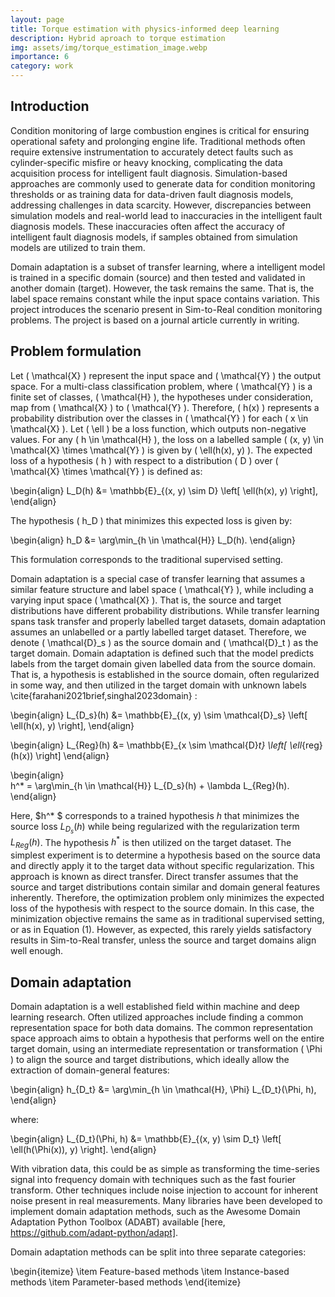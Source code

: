 ```yaml
---
layout: page
title: Torque estimation with physics-informed deep learning
description: Hybrid aproach to torque estimation
img: assets/img/torque_estimation_image.webp
importance: 6
category: work
---
```


## Introduction

Condition monitoring of large combustion engines is critical for ensuring operational safety and prolonging engine life. Traditional methods often require extensive instrumentation to accurately detect faults such as cylinder-specific misfire or heavy knocking, complicating the data acquisition process for intelligent fault diagnosis. Simulation-based approaches are commonly used to generate data for condition monitoring thresholds or as training data for data-driven fault diagnosis models, addressing challenges in data scarcity. However, discrepancies between simulation models and real-world lead to inaccuracies in the intelligent fault diagnosis models. These inaccuracies often affect the accuracy of intelligent fault diagnosis models, if samples obtained from simulation models are utilized to train them. 

Domain adaptation is a subset of transfer learning, where a intelligent model is trained in a specific domain (source) and then tested and validated in another domain (target). However, the task remains the same. That is, the label space remains constant while the input space contains variation. This project introduces the scenario present in Sim-to-Real condition monitoring problems. The project is based on a journal article currently in writing. 

## Problem formulation

Let \( \mathcal{X} \) represent the input space and \( \mathcal{Y} \) the output space. For a multi-class classification problem, where \( \mathcal{Y} \) is a finite set of classes, \( \mathcal{H} \), the hypotheses under consideration, map from \( \mathcal{X} \) to \( \mathcal{Y} \). Therefore, \( h(x) \) represents a probability distribution over the classes in \( \mathcal{Y} \) for each \( x \in \mathcal{X} \). Let \( \ell \) be a loss function, which outputs non-negative values. For any \( h \in \mathcal{H} \), the loss on a labelled sample \( (x, y) \in \mathcal{X} \times \mathcal{Y} \) is given by \( \ell(h(x), y) \). The expected loss of a hypothesis \( h \) with respect to a distribution \( D \) over \( \mathcal{X} \times \mathcal{Y} \) is defined as:

\begin{align}
    L_D(h) &= \mathbb{E}_{(x, y) \sim D} \left[ \ell(h(x), y) \right],
\end{align}

The hypothesis \( h_D \) that minimizes this expected loss is given by:

\begin{align}
    h_D &= \arg\min_{h \in \mathcal{H}} L_D(h).
\end{align}

This formulation corresponds to the traditional supervised setting. 

Domain adaptation is a special case of transfer learning that assumes a similar feature structure and label space \( \mathcal{Y} \), while including a varying input space \( \mathcal{X} \). That is, the source and target distributions have different probability distributions. While transfer learning spans task transfer and properly labelled target datasets, domain adaptation assumes an unlabelled or a partly labelled target dataset. Therefore, we denote \( \mathcal{D}_s \) as the source domain and \( \mathcal{D}_t \) as the target domain. Domain adaptation is defined such that the model predicts labels from the target domain given labelled data from the source domain. That is, a hypothesis is established in the source domain, often regularized in some way, and then utilized in the target domain with unknown labels \cite{farahani2021brief,singhal2023domain} :



\begin{align}
    L_{D_s}(h) &= \mathbb{E}_{(x, y) \sim \mathcal{D}_s} \left[ \ell(h(x), y) \right],
\end{align}

\begin{align}
    L_{Reg}(h) &= \mathbb{E}_{x \sim \mathcal{D}_t} \left[ \ell_{reg}(h(x)) \right]
\end{align}
    
\begin{align}   
    h^* = \arg\min_{h \in \mathcal{H}} L_{D_s}(h) + \lambda L_{Reg}(h).
\end{align}

Here, $h^* $ corresponds to a trained hypothesis $h$ that minimizes the source loss $L_{D_s}(h)$ while being regularized with the regularization term $L_{Reg}(h)$. The hypothesis $h^*$ is then utilized on the target dataset. The simplest experiment is to determine a hypothesis based on the source data and directly apply it to the target data without specific regularization. This approach is known as direct transfer. Direct transfer assumes that the source and target distributions contain similar and domain general features inherently. Therefore, the optimization problem only minimizes the expected loss of the hypothesis with respect to the source domain. In this case, the minimization objective remains the same as in traditional supervised setting, or as in Equation (1). However, as expected, this rarely yields satisfactory results in Sim-to-Real transfer, unless the source and target domains align well enough.

## Domain adaptation

Domain adaptation is a well established field within machine and deep learning research. Often utilized approaches include finding a common representation space for both data domains. The common representation space approach aims to obtain a hypothesis that performs well on the entire target domain, using an intermediate representation or transformation \( \Phi \) to align the source and target distributions, which ideally allow the extraction of domain-general features:

\begin{align}
    h_{D_t} &= \arg\min_{h \in \mathcal{H}, \Phi} L_{D_t}(\Phi, h),
\end{align}

where:

\begin{align}
    L_{D_t}(\Phi, h) &= \mathbb{E}_{(x, y) \sim D_t} \left[ \ell(h(\Phi(x)), y) \right].
\end{align}

With vibration data, this could be as simple as transforming the time-series signal into frequency domain with techniques such as the fast fourier transform. Other techniques include noise injection to account for inherent noise present in real measurements. Many libraries have been developed to implement domain adaptation methods, such as the Awesome Domain Adaptation Python Toolbox (ADABT) available [here, https://github.com/adapt-python/adapt].

Domain adaptation methods can be split into three separate categories:

\begin{itemize}
    \item Feature-based methods
    \item Instance-based methods
    \item Parameter-based methods
\end{itemize}
